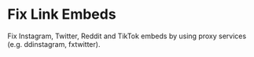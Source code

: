 # Fix Link Embeds

Fix Instagram, Twitter, Reddit and TikTok embeds by using proxy services (e.g. ddinstagram, fxtwitter).
